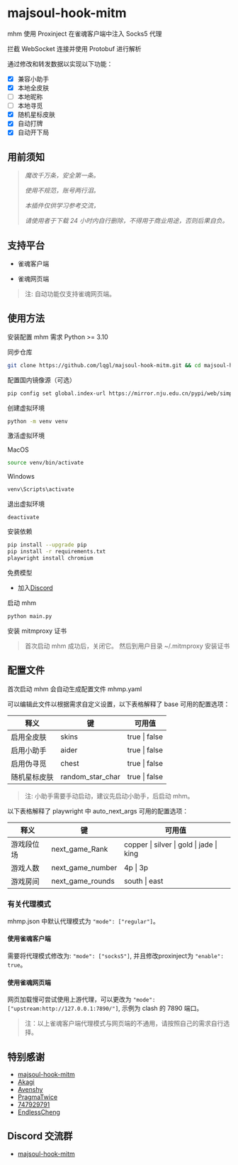 # majsoul-hook-mitm

mhm 使用 Proxinject 在雀魂客户端中注入 Socks5 代理

拦截 WebSocket 连接并使用 Protobuf 进行解析

通过修改和转发数据以实现以下功能：

- [x] 兼容小助手
- [x] 本地全皮肤
- [ ] 本地昵称
- [ ] 本地寻觅
- [x] 随机星标皮肤
- [x] 自动打牌
- [x] 自动开下局

## 用前须知

> _魔改千万条，安全第一条。_
>
> _使用不规范，账号两行泪。_
>
> _本插件仅供学习参考交流，_
>
> _请使用者于下载 24 小时内自行删除，不得用于商业用途，否则后果自负。_

## 支持平台

- 雀魂客户端

- 雀魂网页端

> 注: 自动功能仅支持雀魂网页端。

## 使用方法

安装配置 mhm 需求 Python >= 3.10

同步仓库

```bash
git clone https://github.com/lqgl/majsoul-hook-mitm.git && cd majsoul-hook-mitm
```

配置国内镜像源（可选）

```bash
pip config set global.index-url https://mirror.nju.edu.cn/pypi/web/simple
```

创建虚拟环境

```bash
python -m venv venv
```

激活虚拟环境

MacOS
```bash
source venv/bin/activate
```

Windows
```bash
venv\Scripts\activate
```

退出虚拟环境
```
deactivate
```

安装依赖

```bash
pip install --upgrade pip
pip install -r requirements.txt
playwright install chromium
```

免费模型

- 加入[Discord](https://discord.gg/7gdfT7AYWJ)

启动 mhm

```bash
python main.py
```

安装 mitmproxy 证书

> 首次启动 mhm 成功后，关闭它。
> 然后到用户目录 ~/.mitmproxy 安装证书

## 配置文件

首次启动 mhm 会自动生成配置文件 mhmp.yaml

可以编辑此文件以根据需求自定义设置，以下表格解释了 base 可用的配置选项：

| 释义         | 键               | 可用值        |
| ------------ | ---------------- | ------------- |
| 启用全皮肤   | skins     | true \| false |
| 启用小助手   | aider     | true \| false |
| 启用伪寻觅   | chest     | true \| false |
| 随机星标皮肤 | random_star_char | true \| false |

> 注: 小助手需要手动启动，建议先启动小助手，后启动 mhm。

以下表格解释了 playwright 中 auto_next_args 可用的配置选项：

| 释义           | 键                    | 可用值                                   |
| -------------- | --------------------- | ---------------------------------------- |
| 游戏段位场     | next_game_Rank        | copper \| silver \| gold \| jade \| king |
| 游戏人数       | next_game_number      | 4p \| 3p                                 |
| 游戏房间       | next_game_rounds      | south \| east                            |

### 有关代理模式

mhmp.json 中默认代理模式为 `"mode": ["regular"]`。

#### 使用雀魂客户端

需要将代理模式修改为: `"mode": ["socks5"]`, 并且修改proxinject为 `"enable": true`。

#### 使用雀魂网页端

网页加载慢可尝试使用上游代理，可以更改为 `"mode": ["upstream:http://127.0.0.1:7890/"]`, 示例为 clash 的 7890 端口。

> 注：以上雀魂客户端代理模式与网页端的不通用，请按照自己的需求自行选择。

## 特别感谢

- [majsoul-hook-mitm](https://github.com/anosora233/majsoul-hook-mitm)
- [Akagi](https://github.com/shinkuan/Akagi)
- [Avenshy](https://github.com/Avenshy/mahjong-helper-majsoul-mitmproxy)
- [PragmaTwice](https://github.com/PragmaTwice/proxinject)
- [747929791](https://github.com/747929791/majsoul_wrapper)
- [EndlessCheng](https://github.com/EndlessCheng/mahjong-helper)

## Discord 交流群

- [majsoul-hook-mitm](https://discord.gg/7gdfT7AYWJ)
  
